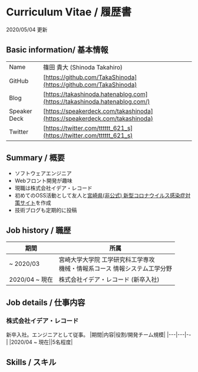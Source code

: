 # Curriculum Vitae / 履歴書
2020/05/04 更新

## Basic information/ 基本情報
|||
|---|---|
|Name  |篠田 貴大 (Shinoda Takahiro) |
|GitHub|[https://github.com/TakaShinoda](https://github.com/TakaShinoda)|
|Blog  |[https://takashinoda.hatenablog.com](https://takashinoda.hatenablog.com/)  |
|Speaker Deck|[https://speakerdeck.com/takashinoda](https://speakerdeck.com/takashinoda)|
|Twitter|[https://twitter.com/tttttt_621_s](https://twitter.com/tttttt_621_s)|

## Summary / 概要
- ソフトウェアエンジニア
- Webフロント開発が趣味
- 現職は株式会社イデア・レコード
- 初めてのOSS活動として友人と[宮崎県(非公式) 新型コロナウイルス感染症対策サイト](https://github.com/covid19-miyazaki/covid19)を作成
- 技術ブログも定期的に投稿


## Job history / 職歴
|期間|所属|
|---|---|
|~ 2020/03|宮崎大学大学院 工学研究科工学専攻<br />機械・情報系コース 情報システム工学分野|
|2020/04 ~ 現在|株式会社イデア・レコード (新卒入社)|



## Job details / 仕事内容
### 株式会社イデア・レコード
新卒入社。エンジニアとして従事。
|期間|内容|役割/開発チーム規模|
|---|---|--|
|2020/04 ~ 現在||5名程度|



## Skills / スキル